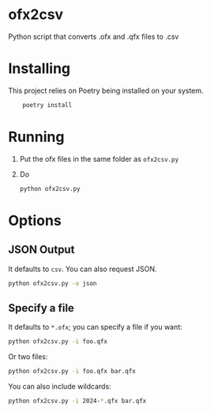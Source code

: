 # ofx2csv
Python script that converts .ofx and .qfx files to .csv

# Installing

This project relies on Poetry being installed on your system.

```bash
    poetry install
```

# Running
1. Put the ofx files in the same folder as `ofx2csv.py`
2. Do 

    ```bash
    python ofx2csv.py
    ```

# Options

## JSON Output

It defaults to `csv`. You can also request JSON.

```bash
python ofx2csv.py -o json
```

## Specify a file

It defaults to `*.ofx`; you can specify a file if you want:

```bash
python ofx2csv.py -i foo.qfx
```

Or two files:

```bash
python ofx2csv.py -i foo.qfx bar.qfx
```

You can also include wildcards:

```bash
python ofx2csv.py -i 2024-*.qfx bar.qfx
```
